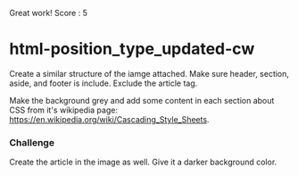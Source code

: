 Great work! Score : 5
# html-position_type_updated-cw

Create a similar structure of the iamge attached. Make sure header, section, aside, and footer is include. Exclude the article tag.

Make the background grey and add some content in each section about CSS from it's wikipedia page: https://en.wikipedia.org/wiki/Cascading_Style_Sheets.

### Challenge
Create the article in the image as well. Give it a darker background color.

